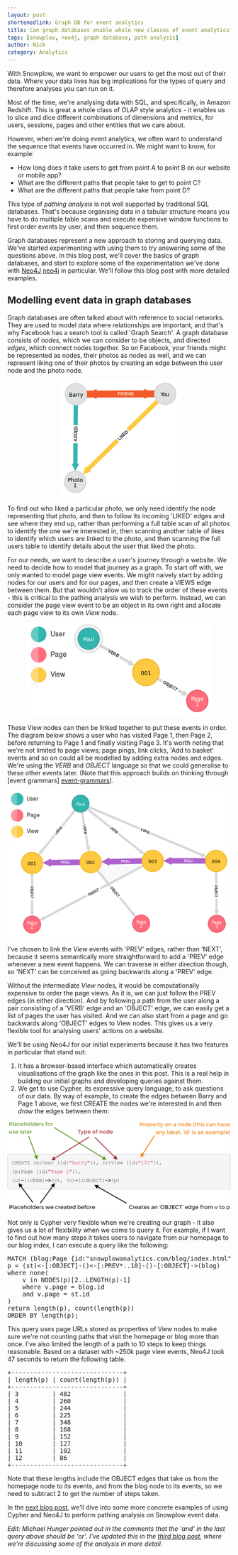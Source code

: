 ```yaml
---
layout: post
shortenedlink: Graph DB for event analytics
title: Can graph databases enable whole new classes of event analytics?
tags: [snowplow, neo4j, graph database, path analysis]
author: Nick
category: Analytics
---
```


With Snowplow, we want to empower our users to get the most out of their data. Where your data lives has big implications for the types of query and therefore analyses you can run on it. 

Most of the time, we're analysing data with SQL, and specifically, in Amazon Redshift. This is great a whole class of OLAP style analytics - it enables us to slice and dice different combinations of dimensions and metrics, for users, sessions, pages and other entities that we care about. 

However, when we're doing event analytics, we often want to understand the sequence that events have occurred in. We might want to know, for example:

* How long does it take users to get from point A to point B on our website or mobile app?
* What are the different paths that people take to get to point C?
* What are the different paths that people take from point D?

This type of *pathing analysis* is not well supported by traditional SQL databases. That's because organising data in a tabular structure means you have to do multiple table scans and execute expensive window functions to first order events by user, and then sequence them. 

Graph databases represent a new approach to storing and querying data. We've started experimenting with using them to try answering some of the questions above. In this blog post, we'll cover the basics of graph databases, and start to explore some of the experimentation we've done with [Neo4J] [neo4j] in particular. We'll follow this blog post with more detailed examples.

<!--more-->

## Modelling event data in graph databases

Graph databases are often talked about with reference to social networks. They are used to model data where relationships are important, and that's why Facebook has a search tool is called 'Graph Search'. A graph database consists of *nodes*, which we can consider to be objects, and directed *edges*, which connect nodes together. So on Facebook, your friends might be represented as nodes, their photos as nodes as well, and we can represent liking one of their photos by creating an edge between the user node and the photo node.

<p style="text-align:center"><img src="/assets/img/blog/2014/07/Neo4j-fb-example.png"></p>

To find out who liked a particular photo, we only need identify the node representing that photo, and then to follow its incoming 'LIKED' edges and see where they end up, rather than performing a full table scan of all photos to identify the one we're interested in, then scanning another table of likes to identify which users are linked to the photo, and then scanning the full users table to identify details about the user that liked the photo.

For our needs, we want to describe a user's journey through a website. We need to decide how to model that journey as a graph. To start off with, we only wanted to model page view events. We might naively start by adding nodes for our users and for our pages, and then create a VIEWS edge between them. But that wouldn't allow us to track the order of these events - this is critical to the pathing analysis we wish to perform. Instead, we can consider the page view event to be an object in its own right and allocate each page view to its own *View* node.

<p style="text-align:center"><img src="/assets/img/blog/2014/07/Neo4j-basic-structure.png"></p>

These View nodes can then be linked together to put these events in order. The diagram below shows a user who has visited Page 1, then Page 2, before returning to Page 1 and finally visiting Page 3. It's worth noting that we're not limited to page views; page pings, link clicks, 'Add to basket' events and so on could all be modelled by adding extra nodes and edges. We're using the *VERB* and *OBJECT* language so that we could generalise to these other events later. (Note that this approach builds on thinking through [event grammars] [event-grammars]).

<p style="text-align:center"><img src="/assets/img/blog/2014/07/Neo4j-prev-relationships.png"></p>

I've chosen to link the *View* events with 'PREV' edges, rather than 'NEXT', because it seems semantically more straightforward to add a 'PREV' edge whenever a new event happens. We can traverse in either direction though, so 'NEXT' can be conceived as going backwards along a 'PREV' edge.

Without the intermediate *View* nodes, it would be computationally expensive to order the page views. As it is, we can just follow the PREV edges (in either direction). And by following a path from the user along a pair consisting of a 'VERB' edge and an 'OBJECT' edge, we can easily get a list of pages the user has visited. And we can also start from a page and go backwards along 'OBJECT' edges to View nodes. This gives us a very flexible tool for analysing users' actions on a website.

We'll be using Neo4J for our initial experiments because it has two features in particular that stand out:

1. It has a browser-based interface which automatically creates visualisations of the graph like the ones in this post. This is a real help in building our initial graphs and developing queries against them.
2. We get to use Cypher, its expressive query language, to ask questions of our data. By way of example, to create the edges between Barry and Page 1 above, we first CREATE the nodes we're interested in and then *draw* the edges between them:

<p style="text-align:center"><img src="/assets/img/blog/2014/07/Neo4j-code-snippet.PNG"></p>

Not only is Cypher very flexible when we're creating our graph - it also gives us a lot of flexibility when we come to query it. For example, if I want to find out how many steps it takes users to navigate from our homepage to our blog index, I can execute a query like the following:

<pre>
MATCH (blog:Page {id:"snowplowanalytics.com/blog/index.html"}),(st:Page {id:"snowplowanalytics.com/"}),
p = (st)<-[:OBJECT]-()<-[:PREV*..10]-()-[:OBJECT]->(blog)
where none(
	v in NODES(p)[2..LENGTH(p)-1]
	where v.page = blog.id
	and v.page = st.id
)
return length(p), count(length(p))
ORDER BY length(p);
</pre>

This query uses page URLs stored as properties of View nodes to make sure we're not counting paths that visit the homepage or blog more than once. I've also limited the length of a path to 10 steps to keep things reasonable. Based on a dataset with ~250k page view events, Neo4J took 47 seconds to return the following table.

<pre>
+------------------------------+
| length(p) | count(length(p)) |
+------------------------------+
| 3         | 482              |
| 4         | 260              |
| 5         | 244              |
| 6         | 225              |
| 7         | 348              |
| 8         | 168              |
| 9         | 152              |
| 10        | 127              |
| 11        | 102              |
| 12        | 86               |
+------------------------------+
</pre>

Note that these lengths include the OBJECT edges that take us from the homepage node to its events, and from the blog node to its events, so we need to subtract 2 to get the number of steps taken.

In the [next blog post](/blog/2014/07/30/2014-07-30-loading-snowplow-web-event-data-into-graph-databases-for-pathing-analysis/), we'll dive into some more concrete examples of using Cypher and Neo4J to perform pathing analysis on Snowplow event data.

*Edit: Michael Hunger pointed out in the comments that the 'and' in the last query above should be 'or'. I've updated this in the [third blog post](/blog/2014/07/31/using-graph-databases-to-perform-pathing-analysis-initial-experimentation-with-neo4j/), where we're discussing some of the analysis in more detail.*

[image1]: /assets/img/blog/2014/07/Neo4j-fb-example.png
[image2]: /assets/img/blog/2014/07/Neo4j-basic-structure.png
[image3]: /assets/img/blog/2014/07/Neo4j-prev-relationships.png
[image4]: /assets/img/blog/2014/07/Neo4j-code-snippet.PNG
[event-grammars]: /blog/2013/08/12/towards-universal-event-analytics-building-an-event-grammar/
[neo4j]: http://www.neo4j.org/